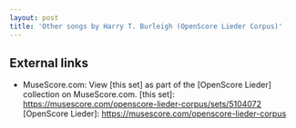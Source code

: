 ```yaml
---
layout: post
title: 'Other songs by Harry T. Burleigh (OpenScore Lieder Corpus)'
---
```


## External links

- MuseScore.com: View [this set] as part of the [OpenScore Lieder] collection on MuseScore.com.
[this set]: https://musescore.com/openscore-lieder-corpus/sets/5104072
[OpenScore Lieder]: https://musescore.com/openscore-lieder-corpus

